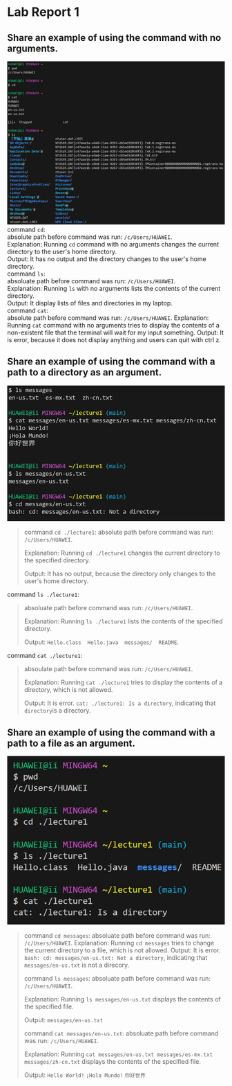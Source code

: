 # Lab Report 1
## Share an example of using the command with no arguments.
![image](noarguments.jpg)
command `cd`: <br>
absolute path before command was run: `/c/Users/HUAWEI`.<br>
Explanation: Running `cd` command with no arguments changes the current directory to the user's home directory.<br>
Output: It has no output and the directory changes to the user's home directory.<br>
command `ls`:<br>
absoluate path before command was run: `/c/Users/HUAWEI`.<br>
Explanation: Running `ls` with no arguments lists the contents of the current directory.<br>
Output: It display lists of files and directories in my laptop.<br>
command `cat`:<br>
absolute path before command was run: `/c/Users/HUAWEI`.
Explanation: Running `cat` command with no arguments tries to display the contents of a non-existent file that the terminal will wait for my input something.
Output: It is error, because it does not display anything and users can quit with ctrl z. 
## Share an example of using the command with a path to a directory as an argument.
![image](file.jpg)
>
> command `cd ./lecture1`: 
> absolute path before command was run: `/c/Users/HUAWEI`.
>  
> Explanation: Running `cd ./lecture1` changes the current directory to the specified directory.
> 
> Output: It has no output, because the directory only changes to the user's home directory.
> 
command `ls ./lecture1`:
> absoluate path before command was run: `/c/Users/HUAWEI`.
>    
> Explanation: Running `ls ./lecture1` lists the contents of the specified directory.
>    
> Output: `Hello.class  Hello.java  messages/  README`.
> 
command `cat ./lecture1`:
> absoulate path before command was run: `/c/Users/HUAWEI`.
> 
> Explanation: Running `cat ./lecture1` tries to display the contents of a directory, which is not allowed.
> 
> Output: It is error. `cat: ./lecture1: Is a directory`, indicating that `directory`is a directory.
## Share an example of using the command with a path to a file as an argument.
![image](directory.jpg)
> 
> command `cd messages`: 
> absoluate path before command was run: `/c/Users/HUAWEI`.
> Explanation: Running `cd messages` tries to change the current directory to a file, which is not allowed.
> Output: It is error. `bash: cd: messages/en-us.txt: Not a directory`, indicating that `messages/en-us.txt` is not a direcory.
> 
> command `ls messages`:
> absoluate path before command was run: `/c/Users/HUAWEI`.
> 
> Explanation: Running `ls messages/en-us.txt` displays the contents of the specified file.
> 
> Output: `messages/en-us.txt`
> 
> command `cat messages/en-us.txt`:
> absoluate path before command was run: `/c/Users/HUAWEI`.
> 
> Explanation: Running `cat messages/en-us.txt messages/es-mx.txt messages/zh-cn.txt` displays the contents of the specified file.
> 
> Output: `Hello World!` `¡Hola Mundo!` `你好世界`

